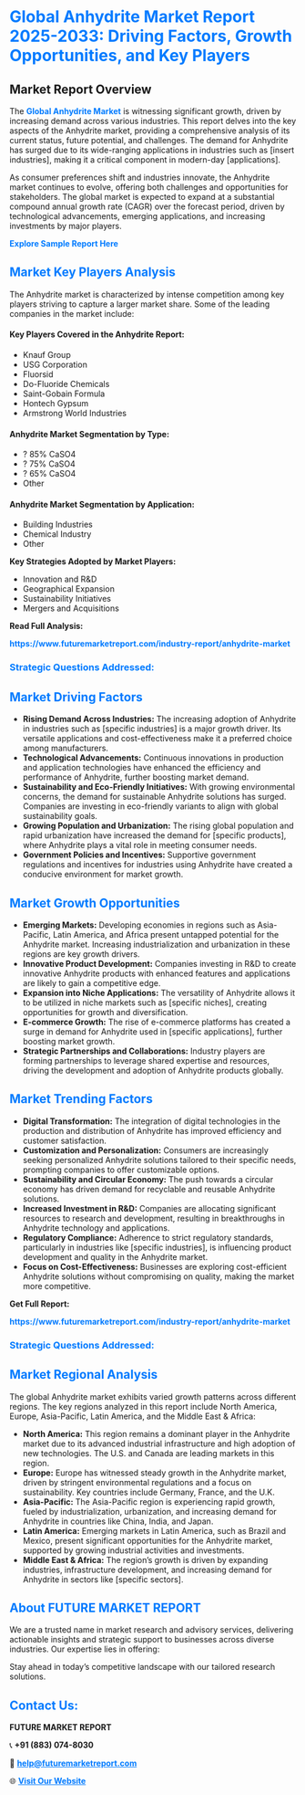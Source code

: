 <h1 style="color: #007BFF;">Global Anhydrite Market Report 2025-2033: Driving Factors, Growth Opportunities, and Key Players</h1>

<section id="overview">
<h2>Market Report Overview</h2>
<p>The <a href="https://www.futuremarketreport.com/industry-report/anhydrite-market" style="color: #007BFF; text-decoration: none;"><strong>Global Anhydrite Market</strong></a> is witnessing significant growth, driven by increasing demand across various industries. This report delves into the key aspects of the Anhydrite market, providing a comprehensive analysis of its current status, future potential, and challenges. The demand for Anhydrite has surged due to its wide-ranging applications in industries such as [insert industries], making it a critical component in modern-day [applications].</p>
<p>As consumer preferences shift and industries innovate, the Anhydrite market continues to evolve, offering both challenges and opportunities for stakeholders. The global market is expected to expand at a substantial compound annual growth rate (CAGR) over the forecast period, driven by technological advancements, emerging applications, and increasing investments by major players.</p>
</section>

<section id="overview">
<p><a href="https://www.futuremarketreport.com/request-sample/reportId=27696" style="color: #007BFF; text-decoration: none;"><strong>Explore Sample Report Here</strong></a></p>
</section>

<section id="key-players">
<h2 style="color: #007BFF;">Market Key Players Analysis</h2>
<p>The Anhydrite market is characterized by intense competition among key players striving to capture a larger market share. Some of the leading companies in the market include:</p>
<h4>Key Players Covered in the Anhydrite Report:</h4>
<ul><li>Knauf Group</li><li>USG Corporation</li><li>Fluorsid</li><li>Do-Fluoride Chemicals</li><li>Saint-Gobain Formula</li><li>Hontech Gypsum</li><li>Armstrong World Industries</li></ul>
<h4>Anhydrite Market Segmentation by Type:</h4>
<ul><li>? 85% CaSO4</li><li>? 75% CaSO4</li><li>? 65% CaSO4</li><li>Other</li></ul>

<h4>Anhydrite Market Segmentation by Application:</h4>
<ul><li>Building Industries</li><li>Chemical Industry</li><li>Other</li></ul>
<p><strong>Key Strategies Adopted by Market Players:</strong></p>
<ul>
<li>Innovation and R&D</li>
<li>Geographical Expansion</li>
<li>Sustainability Initiatives</li>
<li>Mergers and Acquisitions</li>
</ul>
</section>

<section>
<p><strong>Read Full Analysis: </strong></p><a href="https://www.futuremarketreport.com/industry-report/anhydrite-market" style="color: #007BFF; text-decoration: none;"><strong>https://www.futuremarketreport.com/industry-report/anhydrite-market</strong></a>
<h3 style="color: #007BFF;">Strategic Questions Addressed:</h3>
</section>

<section id="driving-factors">
<h2 style="color: #007BFF;">Market Driving Factors</h2>
<ul>
<li><strong>Rising Demand Across Industries:</strong> The increasing adoption of Anhydrite in industries such as [specific industries] is a major growth driver. Its versatile applications and cost-effectiveness make it a preferred choice among manufacturers.</li>
<li><strong>Technological Advancements:</strong> Continuous innovations in production and application technologies have enhanced the efficiency and performance of Anhydrite, further boosting market demand.</li>
<li><strong>Sustainability and Eco-Friendly Initiatives:</strong> With growing environmental concerns, the demand for sustainable Anhydrite solutions has surged. Companies are investing in eco-friendly variants to align with global sustainability goals.</li>
<li><strong>Growing Population and Urbanization:</strong> The rising global population and rapid urbanization have increased the demand for [specific products], where Anhydrite plays a vital role in meeting consumer needs.</li>
<li><strong>Government Policies and Incentives:</strong> Supportive government regulations and incentives for industries using Anhydrite have created a conducive environment for market growth.</li>
</ul>
</section>

<section id="growth-opportunities">
<h2 style="color: #007BFF;">Market Growth Opportunities</h2>
<ul>
<li><strong>Emerging Markets:</strong> Developing economies in regions such as Asia-Pacific, Latin America, and Africa present untapped potential for the Anhydrite market. Increasing industrialization and urbanization in these regions are key growth drivers.</li>
<li><strong>Innovative Product Development:</strong> Companies investing in R&D to create innovative Anhydrite products with enhanced features and applications are likely to gain a competitive edge.</li>
<li><strong>Expansion into Niche Applications:</strong> The versatility of Anhydrite allows it to be utilized in niche markets such as [specific niches], creating opportunities for growth and diversification.</li>
<li><strong>E-commerce Growth:</strong> The rise of e-commerce platforms has created a surge in demand for Anhydrite used in [specific applications], further boosting market growth.</li>
<li><strong>Strategic Partnerships and Collaborations:</strong> Industry players are forming partnerships to leverage shared expertise and resources, driving the development and adoption of Anhydrite products globally.</li>
</ul>
</section>

<section id="trending-factors">
<h2 style="color: #007BFF;">Market Trending Factors</h2>
<ul>
<li><strong>Digital Transformation:</strong> The integration of digital technologies in the production and distribution of Anhydrite has improved efficiency and customer satisfaction.</li>
<li><strong>Customization and Personalization:</strong> Consumers are increasingly seeking personalized Anhydrite solutions tailored to their specific needs, prompting companies to offer customizable options.</li>
<li><strong>Sustainability and Circular Economy:</strong> The push towards a circular economy has driven demand for recyclable and reusable Anhydrite solutions.</li>
<li><strong>Increased Investment in R&D:</strong> Companies are allocating significant resources to research and development, resulting in breakthroughs in Anhydrite technology and applications.</li>
<li><strong>Regulatory Compliance:</strong> Adherence to strict regulatory standards, particularly in industries like [specific industries], is influencing product development and quality in the Anhydrite market.</li>
<li><strong>Focus on Cost-Effectiveness:</strong> Businesses are exploring cost-efficient Anhydrite solutions without compromising on quality, making the market more competitive.</li>
</ul>
</section>

<section>
<p><strong>Get Full Report: </strong></p><a href="https://www.futuremarketreport.com/industry-report/anhydrite-market" style="color: #007BFF; text-decoration: none;"><strong>https://www.futuremarketreport.com/industry-report/anhydrite-market</strong></a>
<h3 style="color: #007BFF;">Strategic Questions Addressed:</h3>
</section>


<section id="regional-analysis">
<h2 style="color: #007BFF;">Market Regional Analysis</h2>
<p>The global Anhydrite market exhibits varied growth patterns across different regions. The key regions analyzed in this report include North America, Europe, Asia-Pacific, Latin America, and the Middle East & Africa:</p>
<ul>
<li><strong>North America:</strong> This region remains a dominant player in the Anhydrite market due to its advanced industrial infrastructure and high adoption of new technologies. The U.S. and Canada are leading markets in this region.</li>
<li><strong>Europe:</strong> Europe has witnessed steady growth in the Anhydrite market, driven by stringent environmental regulations and a focus on sustainability. Key countries include Germany, France, and the U.K.</li>
<li><strong>Asia-Pacific:</strong> The Asia-Pacific region is experiencing rapid growth, fueled by industrialization, urbanization, and increasing demand for Anhydrite in countries like China, India, and Japan.</li>
<li><strong>Latin America:</strong> Emerging markets in Latin America, such as Brazil and Mexico, present significant opportunities for the Anhydrite market, supported by growing industrial activities and investments.</li>
<li><strong>Middle East & Africa:</strong> The region’s growth is driven by expanding industries, infrastructure development, and increasing demand for Anhydrite in sectors like [specific sectors].</li>
</ul>
</section>

<footer>
<h2 style="color: #007BFF;">About FUTURE MARKET REPORT</h2>
<p>We are a trusted name in market research and advisory services, delivering actionable insights and strategic support to businesses across diverse industries. Our expertise lies in offering:</p>

<p>Stay ahead in today’s competitive landscape with our tailored research solutions.</p>

<h2 style="color: #007BFF;">Contact Us:</h2>
<p><strong>FUTURE MARKET REPORT</strong></p>
<p>📞 <strong>+91 (883) 074-8030</strong></p>
<p>📧 <strong><a href="mailto:help@futuremarketreport.com" style="color: #007BFF;">help@futuremarketreport.com</a></strong></p>
<p>🌐 <strong><a href="https://www.futuremarketreport.com/" style="color: #007BFF;">Visit Our Website</a></strong></p>
</footer>